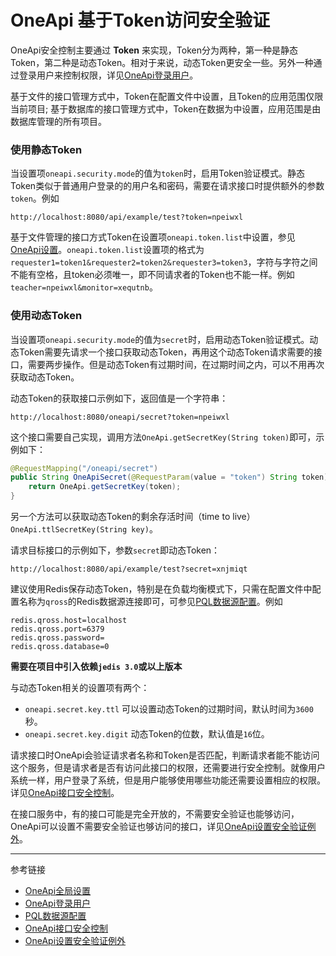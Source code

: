 # OneApi 基于Token访问安全验证

OneApi安全控制主要通过 **Token** 来实现，Token分为两种，第一种是静态Token，第二种是动态Token。相对于来说，动态Token更安全一些。另外一种通过登录用户来控制权限，详见[OneApi登录用户](/oneapi/signin.md)。

基于文件的接口管理方式中，Token在配置文件中设置，且Token的应用范围仅限当前项目; 基于数据库的接口管理方式中，Token在数据为中设置，应用范围是由数据库管理的所有项目。

### 使用静态Token
当设置项`oneapi.security.mode`的值为`token`时，启用Token验证模式。静态Token类似于普通用户登录的的用户名和密码，需要在请求接口时提供额外的参数`token`。例如
```
http://localhost:8080/api/example/test?token=npeiwxl
```

基于文件管理的接口方式Token在设置项`oneapi.token.list`中设置，参见[OneApi设置](/oneapi/setup.md)。`oneapi.token.list`设置项的格式为`requester1=token1&requester2=token2&requester3=token3`，字符与字符之间不能有空格，且token必须唯一，即不同请求者的Token也不能一样。例如`teacher=npeiwxl&monitor=xequtnb`。

### 使用动态Token

当设置项`oneapi.security.mode`的值为`secret`时，启用动态Token验证模式。动态Token需要先请求一个接口获取动态Token，再用这个动态Token请求需要的接口，需要两步操作。但是动态Token有过期时间，在过期时间之内，可以不用再次获取动态Token。

动态Token的获取接口示例如下，返回值是一个字符串：
```
http://localhost:8080/oneapi/secret?token=npeiwxl
```
这个接口需要自己实现，调用方法`OneApi.getSecretKey(String token)`即可，示例如下：
```java
@RequestMapping("/oneapi/secret")
public String OneApiSecret(@RequestParam(value = "token") String token) {
    return OneApi.getSecretKey(token);
}
```
另一个方法可以获取动态Token的剩余存活时间（time to live） `OneApi.ttlSecretKey(String key)`。

请求目标接口的示例如下，参数`secret`即动态Token：
```
http://localhost:8080/api/example/test?secret=xnjmiqt
```

建议使用Redis保存动态Token，特别是在负载均衡模式下，只需在配置文件中配置名称为`qross`的Redis数据源连接即可，可参见[PQL数据源配置](/pql/properties.md)。例如
```properties
redis.qross.host=localhost
redis.qross.port=6379
redis.qross.password=
redis.qross.database=0
```
**需要在项目中引入依赖`jedis 3.0`或以上版本**

与动态Token相关的设置项有两个：

* `oneapi.secret.key.ttl` 可以设置动态Token的过期时间，默认时间为`3600`秒。
* `oneapi.secret.key.digit` 动态Token的位数，默认值是`16`位。


请求接口时OneApi会验证请求者名称和Token是否匹配，判断请求者能不能访问这个服务，但是请求者是否有访问此接口的权限，还需要进行安全控制。就像用户系统一样，用户登录了系统，但是用户能够使用哪些功能还需要设置相应的权限。详见[OneApi接口安全控制](/oneapi/permit.md)。

在接口服务中，有的接口可能是完全开放的，不需要安全验证也能够访问，OneApi可以设置不需要安全验证也够访问的接口，详见[OneApi设置安全验证例外](/oneapi/open.md)。

---
参考链接

* [OneApi全局设置](/oneapi/setup.md)
* [OneApi登录用户](/oneapi/signin.md)
* [PQL数据源配置](/pql/properties.md)
* [OneApi接口安全控制](/oneapi/permit.md)
* [OneApi设置安全验证例外](/oneapi/open.md)